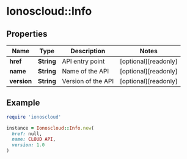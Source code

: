 # Ionoscloud::Info

## Properties

| Name | Type | Description | Notes |
| ---- | ---- | ----------- | ----- |
| **href** | **String** | API entry point | [optional][readonly] |
| **name** | **String** | Name of the API | [optional][readonly] |
| **version** | **String** | Version of the API | [optional][readonly] |

## Example

```ruby
require 'ionoscloud'

instance = Ionoscloud::Info.new(
  href: null,
  name: CLOUD API,
  version: 1.0
)
```

